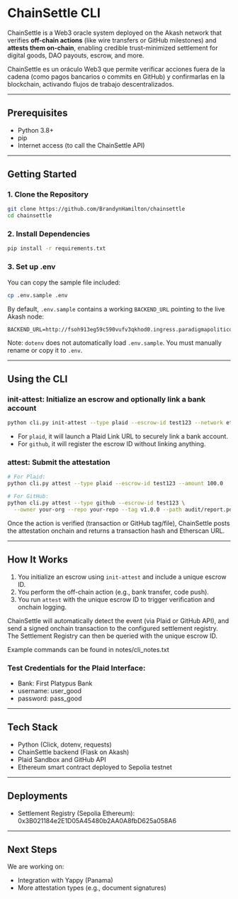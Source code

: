 # ChainSettle CLI

ChainSettle is a Web3 oracle system deployed on the Akash network that verifies **off-chain actions** (like wire transfers or GitHub milestones) and **attests them on-chain**, enabling credible trust-minimized settlement for digital goods, DAO payouts, escrow, and more.

ChainSettle es un oráculo Web3 que permite verificar acciones fuera de la cadena (como pagos bancarios o commits en GitHub) y confirmarlas en la blockchain, activando flujos de trabajo descentralizados.

---

## Prerequisites

- Python 3.8+
- pip
- Internet access (to call the ChainSettle API)

---

## Getting Started

### 1. Clone the Repository

```bash
git clone https://github.com/BrandynHamilton/chainsettle
cd chainsettle
```

### 2. Install Dependencies

```bash
pip install -r requirements.txt
```

### 3. Set up .env

You can copy the sample file included:

```bash
cp .env.sample .env
```

By default, `.env.sample` contains a working `BACKEND_URL` pointing to the live Akash node:

```env
BACKEND_URL=http://fsoh913eg59c590vufv3qkhod0.ingress.paradigmapolitico.online/
```

Note: `dotenv` does not automatically load `.env.sample`. You must manually rename or copy it to `.env`.

---

## Using the CLI

### init-attest: Initialize an escrow and optionally link a bank account

```bash
python cli.py init-attest --type plaid --escrow-id test123 --network ethereum
```

- For `plaid`, it will launch a Plaid Link URL to securely link a bank account.
- For `github`, it will register the escrow ID without linking anything.

### attest: Submit the attestation

```bash
# For Plaid:
python cli.py attest --type plaid --escrow-id test123 --amount 100.0

# For GitHub:
python cli.py attest --type github --escrow-id test123 \
  --owner your-org --repo your-repo --tag v1.0.0 --path audit/report.pdf
```

Once the action is verified (transaction or GitHub tag/file), ChainSettle posts the attestation onchain and returns a transaction hash and Etherscan URL.

---

## How It Works

1. You initialize an escrow using `init-attest` and include a unique escrow ID.
2. You perform the off-chain action (e.g., bank transfer, code push).
3. You run `attest` with the unique escrow ID to trigger verification and onchain logging.

ChainSettle will automatically detect the event (via Plaid or GitHub API), and send a signed onchain transaction to the configured settlement registry.  The Settlement Registry can then be queried with the unique escrow ID.  

Example commands can be found in notes/cli_notes.txt

### Test Credentials for the Plaid Interface:

- Bank: First Platypus Bank 
- username: user_good
- password: pass_good

---

## Tech Stack

- Python (Click, dotenv, requests)
- ChainSettle backend (Flask on Akash)
- Plaid Sandbox and GitHub API
- Ethereum smart contract deployed to Sepolia testnet

---

## Deployments

- Settlement Registry (Sepolia Ethereum): 0x3B021184e2E1D05A45480b2AA0A8fbD625a058A6

---

## Next Steps

We are working on:

- Integration with Yappy (Panama)
- More attestation types (e.g., document signatures)
